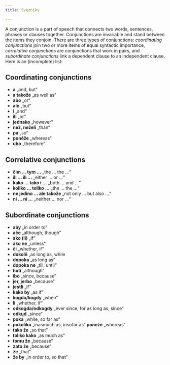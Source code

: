 ```yaml
---
title: Svęzniky

---
```


A conjunction is a part of speech that connects two words, sentences, phrases or clauses together. Conjunctions are invariable and stand between the items they conjoin. There are three types of conjunctions: *coordinating conjunctions* join two or more items of equal syntactic importance, *correlative conjunctions* are conjunctions that work in pairs, and *subordinate conjunctions* link a dependent clause to an independent clause. Here is an (incomplete) list:

## Coordinating conjunctions

- **a** „and, but“
- **a takože** „as well as“
- **abo** „or“
- **ale** „but“
- **i** „and“
- **ili** „or“
- **jednako** „however“
- **než, neželi** „than“
- **pa** „so“
- **poněže** „whereas“
- **ubo** „therefore“

## Correlative conjunctions

- **čim ... tym ...** „the ... the ...“
- **ili ... ili ...** „either ... or ...“
- **kako ... tako i ...** „both ... and ...“
- **koliko ... toliko ...** „the ... the ...“
- **ne jedino ... ale takože** „not only ... but also ...“
- **ni ... ni ...** „neither ... nor ...“

## Subordinate conjunctions

- **aby** „in order to“
- **ače** „although, though“
- **ako (li)** „if“
- **ako ne** „unless“
- **či** „whether, if“
- **dokolě** „as long as, while
- **dopoka** „as long as“
- **dopoka ne** „till, until“
- **hoti** „although“
- **ibo** „since, because“
- **jer, jerbo** „because“
- **jestli** „if“
- **kako by** „as if“
- **kogda/kogdy** „when“
- **li** „whether, if“
- **odkogda/odkogdy** „ever since, for as long as, since“
- **odkųd** „since“
- **poka** „while, so far as“
- **pokoliko** „inasmuch as, insofar as“ **poneže** „whereas“
- **tako že** „so that“
- **toliko kako** „as much as“
- **tomu že** „because“
- **zato že** „because“
- **že** „that“
- **že by** „in order to, so that“
